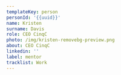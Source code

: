 ```yaml
---
templateKey: person
personId: '{{uuid}}'
name: Kristen
surname: Davis
role: CEO CinqC
photo: /img/kristen-removebg-preview.png
about: CEO CinqC
linkedin: ''
label: mentor
tracklist: Work
---
```

